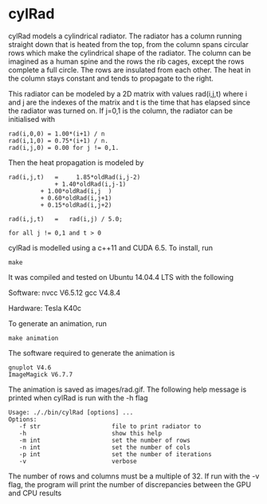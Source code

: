 cylRad
======

cylRad models a cylindrical radiator. The radiator has a column running straight 
down that is heated from the top, from the column spans circular rows which make
the cylindrical shape of the radiator. The column can be imagined as a human
spine and the rows the rib cages, except the rows complete a full circle. The
rows are insulated from each other. The heat in the column stays constant and 
tends to propagate to the right. 

This radiator can be modeled by a 2D matrix with values rad(i,j,t) where i and j 
are the indexes of the matrix and t is the time that has elapsed since the 
radiator was turned on. If j=0,1 is the column, the radiator can be initialised 
with

    rad(i,0,0) = 1.00*(i+1) / n
    rad(i,1,0) = 0.75*(i+1) / n.
    rad(i,j,0) = 0.00 for j != 0,1. 

Then the heat propagation is modeled by 

    rad(i,j,t)   =     1.85*oldRad(i,j-2)
        	     + 1.40*oldRad(i,j-1)
		     + 1.00*oldRad(i,j  )
		     + 0.60*oldRad(i,j+1)
		     + 0.15*oldRad(i,j+2)

    rad(i,j,t)   =   rad(i,j) / 5.0;

    for all j != 0,1 and t > 0
      
cylRad is modelled using a c++11 and CUDA 6.5. To install, run

    make

It was compiled and tested on Ubuntu 14.04.4 LTS with the following 

Software:
    nvcc V6.5.12
    gcc V4.8.4

Hardware:
    Tesla K40c

To generate an animation, run

    make animation

The software required to generate the animation is

    gnuplot V4.6
    ImageMagick V6.7.7
   
The animation is saved as images/rad.gif. The following help message is printed
when cylRad is run with the -h flag

    Usage: ././bin/cylRad [options] ...
    Options:
       -f str                    file to print radiator to
       -h                        show this help
       -m int                    set the number of rows
       -n int                    set the number of cols
       -p int                    set the number of iterations
       -v                        verbose

The number of rows and columns must be a multiple of 32. If run with the -v flag,
the program will print the number of discrepancies between the GPU and CPU results